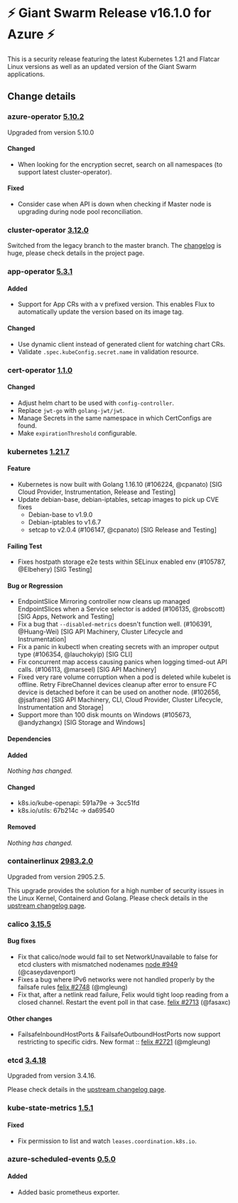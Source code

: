 # :zap: Giant Swarm Release v16.1.0 for Azure :zap:

This is a security release featuring the latest Kubernetes 1.21 and Flatcar Linux versions as well as an updated version of the Giant Swarm applications. 

## Change details

### azure-operator [5.10.2](https://github.com/giantswarm/azure-operator/releases/tag/v5.10.2)

Upgraded from version 5.10.0

#### Changed
- When looking for the encryption secret, search on all namespaces (to support latest cluster-operator).

#### Fixed
- Consider case when API is down when checking if Master node is upgrading during node pool reconciliation.



### cluster-operator [3.12.0](https://github.com/giantswarm/cluster-operator/releases/tag/v3.12.0)

Switched from the legacy branch to the master branch. The [changelog](https://github.com/giantswarm/cluster-operator/blob/master/CHANGELOG.md) is huge, please check details in the project page.



### app-operator [5.3.1](https://github.com/giantswarm/app-operator/releases/tag/v5.3.1)

#### Added
- Support for App CRs with a v prefixed version. This enables Flux to automatically update the version based on its image tag.

#### Changed
- Use dynamic client instead of generated client for watching chart CRs.
- Validate `.spec.kubeConfig.secret.name` in validation resource.




### cert-operator [1.1.0](https://github.com/giantswarm/cert-operator/releases/tag/v1.1.0)

#### Changed
- Adjust helm chart to be used with `config-controller`.
- Replace `jwt-go` with `golang-jwt/jwt`.
- Manage Secrets in the same namespace in which CertConfigs are found.
- Make `expirationThreshold` configurable.



### kubernetes [1.21.7](https://github.com/kubernetes/kubernetes/releases/tag/v1.21.7)

#### Feature
- Kubernetes is now built with Golang 1.16.10 (#106224, @cpanato) [SIG Cloud Provider, Instrumentation, Release and Testing]
- Update debian-base, debian-iptables, setcap images to pick up CVE fixes
  - Debian-base to v1.9.0
  - Debian-iptables to v1.6.7
  - setcap to v2.0.4 (#106147, @cpanato) [SIG Release and Testing]
#### Failing Test
- Fixes hostpath storage e2e tests within SELinux enabled env (#105787, @Elbehery) [SIG Testing]
#### Bug or Regression
- EndpointSlice Mirroring controller now cleans up managed EndpointSlices when a Service selector is added (#106135, @robscott) [SIG Apps, Network and Testing]
- Fix a bug that `--disabled-metrics` doesn't function well. (#106391, @Huang-Wei) [SIG API Machinery, Cluster Lifecycle and Instrumentation]
- Fix a panic in kubectl when creating secrets with an improper output type (#106354, @lauchokyip) [SIG CLI]
- Fix concurrent map access causing panics when logging timed-out API calls. (#106113, @marseel) [SIG API Machinery]
- Fixed very rare volume corruption when a pod is deleted while kubelet is offline.
  Retry FibreChannel devices cleanup after error to ensure FC device is detached before it can be used on another node. (#102656, @jsafrane) [SIG API Machinery, CLI, Cloud Provider, Cluster Lifecycle, Instrumentation and Storage]
- Support more than 100 disk mounts on Windows (#105673, @andyzhangx) [SIG Storage and Windows]
#### Dependencies
#### Added
_Nothing has changed._
#### Changed
- k8s.io/kube-openapi: 591a79e → 3cc51fd
- k8s.io/utils: 67b214c → da69540
#### Removed
_Nothing has changed._



### containerlinux [2983.2.0](https://www.flatcar-linux.org/releases/#release-2983.2.0)

Upgraded from version 2905.2.5.

This upgrade provides the solution for a high number of security issues in the Linux Kernel, Containerd and Golang.
Please check details in the [upstream changelog page](https://www.flatcar-linux.org/releases/).


### calico [3.15.5](https://github.com/projectcalico/calico/releases/tag/v3.15.5)

#### Bug fixes
 - Fix that calico/node would fail to set NetworkUnavailable to false for etcd clusters with mismatched nodenames [node #949](https://github.com/projectcalico/node/pull/949) (@caseydavenport)
 - Fixes a bug where IPv6 networks were not handled properly by the failsafe rules [felix #2748](https://github.com/projectcalico/felix/pull/2748) (@mgleung)
 - Fix that, after a netlink read failure, Felix would tight loop reading from a closed channel.  Restart the event poll in that case. [felix #2713](https://github.com/projectcalico/felix/pull/2713) (@fasaxc)
#### Other changes
 - FailsafeInboundHostPorts & FailsafeOutboundHostPorts now support restricting to specific cidrs. New format <protocol>:<net>:<port> [felix #2721](https://github.com/projectcalico/felix/pull/2721) (@mgleung)



### etcd [3.4.18](https://github.com/etcd-io/etcd/releases/tag/v3.4.18)

Upgraded from version 3.4.16.

Please check details in the [upstream changelog page](https://github.com/etcd-io/etcd/blob/main/CHANGELOG-3.4.md).


### kube-state-metrics [1.5.1](https://github.com/giantswarm/kube-state-metrics-app/releases/tag/v1.5.1)

#### Fixed
- Fix permission to list and watch `leases.coordination.k8s.io`.



### azure-scheduled-events [0.5.0](https://github.com/giantswarm/azure-scheduled-events/releases/tag/v0.5.0)

#### Added
- Added basic prometheus exporter.



